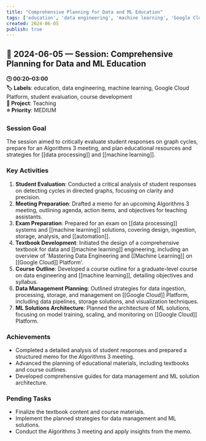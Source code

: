 ```yaml
---
title: "Comprehensive Planning for Data and ML Education"
tags: ['education', 'data engineering', 'machine learning', 'Google Cloud Platform', 'student evaluation', 'course development']
created: 2024-06-05
publish: true
---
```


## 📅 2024-06-05 — Session: Comprehensive Planning for Data and ML Education

**🕒 00:20–03:00**  
**🏷️ Labels**: education, data engineering, machine learning, Google Cloud Platform, student evaluation, course development  
**📂 Project**: Teaching  
**⭐ Priority**: MEDIUM  


### Session Goal
The session aimed to critically evaluate student responses on graph cycles, prepare for an Algorithms 3 meeting, and plan educational resources and strategies for [[data processing]] and [[machine learning]].

### Key Activities
1. **Student Evaluation**: Conducted a critical analysis of student responses on detecting cycles in directed graphs, focusing on clarity and precision.
2. **Meeting Preparation**: Drafted a memo for an upcoming Algorithms 3 meeting, outlining agenda, action items, and objectives for teaching assistants.
3. **Exam Preparation**: Prepared for an exam on [[data processing]] systems and [[machine learning]] solutions, covering design, ingestion, storage, analysis, and [[automation]].
4. **Textbook Development**: Initiated the design of a comprehensive textbook for data and [[machine learning]] engineering, including an overview of 'Mastering Data Engineering and [[Machine Learning]] on [[Google Cloud]] Platform'.
5. **Course Outline**: Developed a course outline for a graduate-level course on data engineering and [[machine learning]], detailing objectives and syllabus.
6. **Data Management Planning**: Outlined strategies for data ingestion, processing, storage, and management on [[Google Cloud]] Platform, including data pipelines, storage solutions, and visualization techniques.
7. **ML Solutions Architecture**: Planned the architecture of ML solutions, focusing on model training, scaling, and monitoring on [[Google Cloud]] Platform.

### Achievements
- Completed a detailed analysis of student responses and prepared a structured memo for the Algorithms 3 meeting.
- Advanced the planning of educational materials, including textbooks and course outlines.
- Developed comprehensive guides for data management and ML solution architecture.

### Pending Tasks
- Finalize the textbook content and course materials.
- Implement the planned strategies for data management and ML solutions.
- Conduct the Algorithms 3 meeting and apply insights from the memo.
